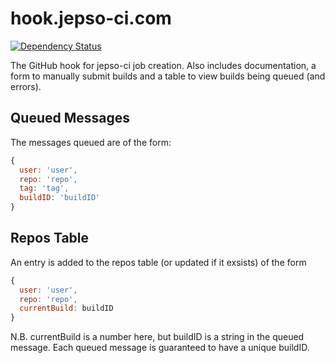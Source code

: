 # hook.jepso-ci.com

[![Dependency Status](https://img.shields.io/david/jepso-ci/hook.jepso-ci.com.svg)](https://david-dm.org/jepso-ci/hook.jepso-ci.com)

  The GitHub hook for jepso-ci job creation.  Also includes documentation, a form to manually submit builds and a table to view builds being queued (and errors).

## Queued Messages

  The messages queued are of the form:

```js
{
  user: 'user',
  repo: 'repo',
  tag: 'tag',
  buildID: 'buildID'
}
```

## Repos Table

  An entry is added to the repos table (or updated if it exsists) of the form

```js
{
  user: 'user',
  repo: 'repo',
  currentBuild: buildID
}
```

  N.B. currentBuild is a number here, but buildID is a string in the queued message.  Each queued message is guaranteed to have a unique buildID.
